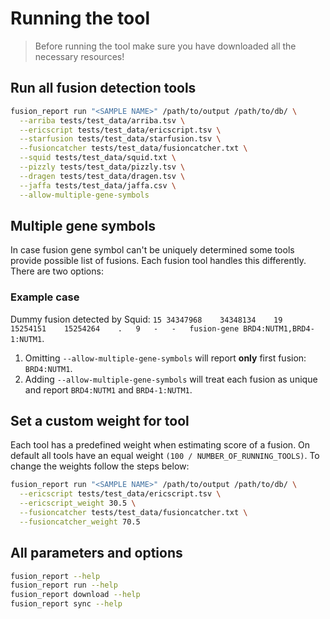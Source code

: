 # Running the tool

> Before running the tool make sure you have downloaded all the necessary resources!

## Run all fusion detection tools

```bash
fusion_report run "<SAMPLE NAME>" /path/to/output /path/to/db/ \
  --arriba tests/test_data/arriba.tsv \
  --ericscript tests/test_data/ericscript.tsv \
  --starfusion tests/test_data/starfusion.tsv \
  --fusioncatcher tests/test_data/fusioncatcher.txt \
  --squid tests/test_data/squid.txt \
  --pizzly tests/test_data/pizzly.tsv \
  --dragen tests/test_data/dragen.tsv \
  --jaffa tests/test_data/jaffa.csv \
  --allow-multiple-gene-symbols
```

## Multiple gene symbols

In case fusion gene symbol can't be uniquely determined some tools provide possible list of fusions. Each fusion tool handles this differently.
There are two options:

### Example case

Dummy fusion detected by Squid: `15	34347968	34348134	19	15254151	15254264	.	9	-	-	fusion-gene	BRD4:NUTM1,BRD4-1:NUTM1`.

1. Omitting `--allow-multiple-gene-symbols` will report **only** first fusion: `BRD4:NUTM1`.
2. Adding `--allow-multiple-gene-symbols` will treat each fusion as unique and report `BRD4:NUTM1` and `BRD4-1:NUTM1`.

## Set a custom weight for tool

Each tool has a predefined weight when estimating score of a fusion. On default all tools have an equal weight
`(100 / NUMBER_OF_RUNNING_TOOLS)`. To change the weights follow the steps below:

```bash
fusion_report run "<SAMPLE NAME>" /path/to/output /path/to/db/ \
  --ericscript tests/test_data/ericscript.tsv \
  --ericscript_weight 30.5 \
  --fusioncatcher tests/test_data/fusioncatcher.txt \
  --fusioncatcher_weight 70.5
```

## All parameters and options

```bash
fusion_report --help
fusion_report run --help
fusion_report download --help
fusion_report sync --help
```
